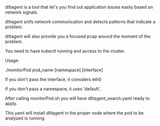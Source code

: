 dlltagent is a tool that let's you find out application issues easily based on network signals.

dlltagent snifs network communication and detects patterns that indicate a problem.

dlltagent will also provide you a focused pcap around the moment of the problem.

You need to have kubectl running and access to the cluster.

Usage:

./monitorPod pod_name [namespace] [interface]

If you don't pass the interface, it considers eth0

If you don't pass a namespace, it uses 'default'.

After calling monitorPod.sh you will have dlltagent_search.yaml ready to apply.

This yaml will install dlltagent in the proper node where the pod to be analyzed is running.



